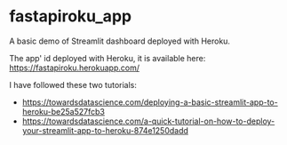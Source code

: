 # fastapiroku_app
A basic demo of Streamlit dashboard deployed with Heroku.

The app' id deployed with Heroku, it is available here: https://fastapiroku.herokuapp.com/  

I have followed these two tutorials: 
- https://towardsdatascience.com/deploying-a-basic-streamlit-app-to-heroku-be25a527fcb3  
- https://towardsdatascience.com/a-quick-tutorial-on-how-to-deploy-your-streamlit-app-to-heroku-874e1250dadd
